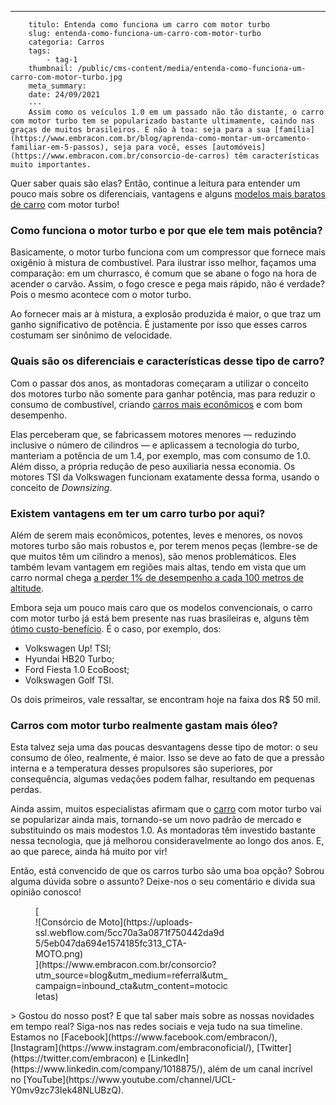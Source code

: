 ---
        titulo: Entenda como funciona um carro com motor turbo
        slug: entenda-como-funciona-um-carro-com-motor-turbo
        categoria: Carros
        tags:
            - tag-1
        thumbnail: /public/cms-content/media/entenda-como-funciona-um-carro-com-motor-turbo.jpg
        meta_summary: 
        date: 24/09/2021
        ---
        Assim como os veículos 1.0 em um passado não tão distante, o carro com motor turbo tem se popularizado bastante ultimamente, caindo nas graças de muitos brasileiros. E não à toa: seja para a sua [família](https://www.embracon.com.br/blog/aprenda-como-montar-um-orcamento-familiar-em-5-passos), seja para você, esses [automóveis](https://www.embracon.com.br/consorcio-de-carros) têm características muito importantes.

Quer saber quais são elas? Então, continue a leitura para entender um pouco mais sobre os diferenciais, vantagens e alguns [modelos mais baratos de carro](https://www.embracon.com.br/blog/afinal-quais-sao-os-carros-mais-economicos-do-mercado) com motor turbo!

### Como funciona o motor turbo e por que ele tem mais potência?

Basicamente, o motor turbo funciona com um compressor que fornece mais oxigênio à mistura de combustível. Para ilustrar isso melhor, façamos uma comparação: em um churrasco, é comum que se abane o fogo na hora de acender o carvão. Assim, o fogo cresce e pega mais rápido, não é verdade? Pois o mesmo acontece com o motor turbo.

Ao fornecer mais ar à mistura, a explosão produzida é maior, o que traz um ganho significativo de potência. É justamente por isso que esses carros costumam ser sinônimo de velocidade.

### Quais são os diferenciais e características desse tipo de carro?

Com o passar dos anos, as montadoras começaram a utilizar o conceito dos motores turbo não somente para ganhar potência, mas para reduzir o consumo de combustível, criando [carros mais econômicos](https://www.embracon.com.br/blog/afinal-quais-sao-os-carros-mais-economicos-do-mercado) e com bom desempenho.

Elas perceberam que, se fabricassem motores menores — reduzindo inclusive o número de cilindros — e aplicassem a tecnologia do turbo, manteriam a potência de um 1.4, por exemplo, mas com consumo de 1.0. Além disso, a própria redução de peso auxiliaria nessa economia. Os motores TSI da Volkswagen funcionam exatamente dessa forma, usando o conceito de *Downsizing*.

### Existem vantagens em ter um carro turbo por aqui?

Além de serem mais econômicos, potentes, leves e menores, os novos motores turbo são mais robustos e, por terem menos peças (lembre-se de que muitos têm um cilindro a menos), são menos problemáticos. Eles também levam vantagem em regiões mais altas, tendo em vista que um carro normal chega [a perder 1% de desempenho a cada 100 metros de altitude](https://bestcars.uol.com.br/bc/informe-se/colunas/editorial/449-vantagens-levam-motor-turbo-a-tomar-conta-do-mercado/).

Embora seja um pouco mais caro que os modelos convencionais, o carro com motor turbo já está bem presente nas ruas brasileiras e, alguns têm [ótimo custo-benefício](https://www.embracon.com.br/blog/carros-mais-baratos-os-modelos-de-ate-r-40-mil). É o caso, por exemplo, dos:

- Volkswagen Up! TSI;
- Hyundai HB20 Turbo;
- Ford Fiesta 1.0 EcoBoost;
- Volkswagen Golf TSI.

Os dois primeiros, vale ressaltar, se encontram hoje na faixa dos R$ 50 mil.

### Carros com motor turbo realmente gastam mais óleo?

Esta talvez seja uma das poucas desvantagens desse tipo de motor: o seu consumo de óleo, realmente, é maior. Isso se deve ao fato de que a pressão interna e a temperatura desses propulsores são superiores, por consequência, algumas vedações podem falhar, resultando em pequenas perdas.

Ainda assim, muitos especialistas afirmam que o [carro](https://www.embracon.com.br/consorcio-de-carros) com motor turbo vai se popularizar ainda mais, tornando-se um novo padrão de mercado e substituindo os mais modestos 1.0. As montadoras têm investido bastante nessa tecnologia, que já melhorou consideravelmente ao longo dos anos. E, ao que parece, ainda há muito por vir!

Então, está convencido de que os carros turbo são uma boa opção? Sobrou alguma dúvida sobre o assunto? Deixe-nos o seu comentário e divida sua opinião conosco!

<figure class="w-richtext-figure-type-image w-richtext-align-center" style="max-width:310px">[<div>![Consórcio de Moto](https://uploads-ssl.webflow.com/5cc70a3a0871f750442da9d5/5eb047da694e1574185fc313_CTA-MOTO.png)</div>](https://www.embracon.com.br/consorcio?utm_source=blog&utm_medium=referral&utm_campaign=inbound_cta&utm_content=motocicletas)</figure>> Gostou do nosso post? E que tal saber mais sobre as nossas novidades em tempo real? Siga-nos nas redes sociais e veja tudo na sua timeline. Estamos no [Facebook](https://www.facebook.com/embracon/), [Instagram](https://www.instagram.com/embraconoficial/), [Twitter](https://twitter.com/embracon) e [LinkedIn](https://www.linkedin.com/company/1018875/), além de um canal incrível no [YouTube](https://www.youtube.com/channel/UCL-Y0mv9zc73Iek48NLUBzQ).

‍
        